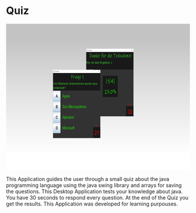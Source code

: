 # Quiz

<img src="https://github.com/agul1no/Quiz/blob/master/JavaQuizMockup.png" width="800" height="400" />

This Application guides the user through a small quiz about the java programming language using the java swing library and arrays for saving the questions. This Desktop Application tests your knowledge about java. You have 30 seconds to respond every question. At the end of the Quiz you get the results.
This Application was developed for learning purpouses.
